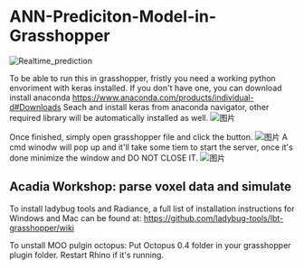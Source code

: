 # ANN-Prediciton-Model-in-Grasshopper
![Realtime_prediction](https://user-images.githubusercontent.com/20478771/132944834-47a253ee-116e-4e70-9828-1ca4d36a1085.gif)

To be able to run this in grasshopper, fristly you need a working python envoriment with keras installed.
If you don't have one, you can download install anaconda https://www.anaconda.com/products/individual-d#Downloads
Seach and install keras from anaconda navigator, other required library will be automatically installed as well.
![图片](https://user-images.githubusercontent.com/20478771/132944900-0fefa31a-b58a-46e4-b35d-1ede9f1f9e10.png)


Once finished, simply open grasshopper file and click the button.
![图片](https://user-images.githubusercontent.com/20478771/132944961-4fbbc5d2-9ca8-4824-9004-eefa521137f8.png)
A cmd winodw will pop up and it'll take some tiem to start the server, once it's done minimize the window and DO NOT CLOSE IT.
![图片](https://user-images.githubusercontent.com/20478771/132944969-5c9dd5d5-740f-46af-b2de-83158891fd77.png)

## Acadia Workshop: parse voxel data and simulate
To install ladybug tools and Radiance, a full list of installation instructions for Windows and Mac can be found at:
https://github.com/ladybug-tools/lbt-grasshopper/wiki

To unstall MOO pulgin octopus:
Put Octopus 0.4 folder in your grasshopper plugin folder. Restart Rhino if it's running.

